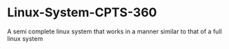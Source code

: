 # Linux-System-CPTS-360
A semi complete linux system that works in a manner similar to that of a full linux system
